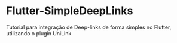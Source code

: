 # Flutter-SimpleDeepLinks
Tutorial para integração de Deep-links de forma simples no Flutter, utilizando o plugin UniLink

